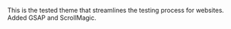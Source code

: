 This is the tested theme that streamlines the testing process for websites. 
Added GSAP and ScrollMagic.